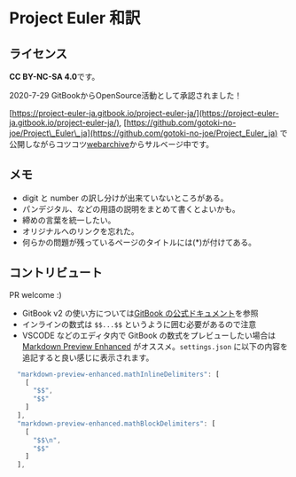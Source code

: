 # Project Euler 和訳

## ライセンス

**CC BY-NC-SA 4.0**です。

2020-7-29 GitBookからOpenSource活動として承認されました！

[https://project-euler-ja.gitbook.io/project-euler-ja/](https://project-euler-ja.gitbook.io/project-euler-ja/), [https://github.com/gotoki-no-joe/Project\_Euler\_ja](https://github.com/gotoki-no-joe/Project_Euler_ja) で公開しながらコツコツ[webarchive](https://web.archive.org/web/20161030010432/http://odz.sakura.ne.jp/projecteuler/index.php?Project%20Euler)からサルベージ中です。

## メモ

* digit と number の訳し分けが出来ていないところがある。
* パンデジタル、などの用語の説明をまとめて書くとよいかも。
* 締めの言葉を統一したい。
* オリジナルへのリンクを忘れた。
* 何らかの問題が残っているページのタイトルには\(\*\)が付けてある。

## コントリビュート

PR welcome :\)

* GitBook v2 の使い方については[GitBook の公式ドキュメント](https://docs.gitbook.com/)を参照
* インラインの数式は `$$...$$` というように囲む必要があるので注意
* VSCODE などのエディタ内で GitBook の数式をプレビューしたい場合は [Markdown Preview Enhanced](https://github.com/shd101wyy/vscode-markdown-preview-enhanced) がオススメ。`settings.json` に以下の内容を追記すると良い感じに表示されます。

```javascript
  "markdown-preview-enhanced.mathInlineDelimiters": [
    [
      "$$",
      "$$"
    ]
  ],
  "markdown-preview-enhanced.mathBlockDelimiters": [
    [
      "$$\n",
      "$$"
    ]
  ],
```


